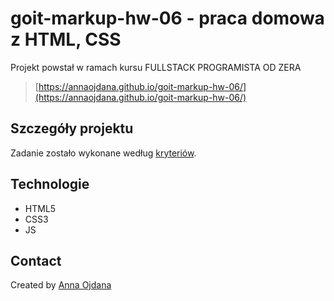 # goit-markup-hw-06 - praca domowa z HTML, CSS

Projekt powstał w ramach kursu FULLSTACK PROGRAMISTA OD ZERA
> [https://annaojdana.github.io/goit-markup-hw-06/](https://annaojdana.github.io/goit-markup-hw-06/)

## Szczegóły projektu

Zadanie zostało wykonane według [kryteriów](https://github.com/goitacademy/html-css-homework/blob/master/6-forms/README.pl.md). 

## Technologie
- HTML5
- CSS3
- JS

## Contact
Created by [Anna Ojdana](https://pl.linkedin.com/in/anna-ojdana-104b05225) 



